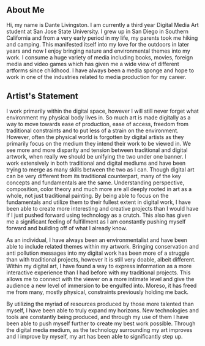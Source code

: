 ## About Me

Hi, my name is Dante Livingston. I am currently a third year Digital Media Art student at San Jose State University. I grew up in San Diego in Southern California and from a very early period in my life, my parents took me hiking and camping. This manifested itself into my love for the outdoors in later years and now I enjoy bringing nature and environmental themes into my work. I consume a huge variety of media including books, movies, foreign media and video games which has given me a wide view of different artforms since childhood. I have always been a media sponge and hope to work in one of the industries related to media production for my career.

## Artist's Statement

I work primarily within the digital space, however I will still never forget what environment my physical body lives in. So much art is made digitally as a way to move towards ease of production, ease of access, freedom from traditional constraints and to put less of a strain on the environment. However, often the physical world is forgotten by digital artists as they primarily focus on the medium they intend their work to be viewed in. We see more and more disparity and tension between traditional and digital artwork, when really we should be unifying the two under one banner. I work extensively in both traditional and digital mediums and have been trying to merge as many skills between the two as I can. Though digital art can be very different from its traditional counterpart, many of the key concepts and fundamentals are the same. Understanding perspective, composition, color theory and much more are all deeply rooted in art as a whole, not just traditional painting. By being able to focus on the fundamentals and utilize them to their fullest extent in digital work, I have been able to create more interesting and creative projects than I would have if I just pushed forward using technology as a crutch. This also has given me a significant feeling of fulfillment as I am constantly pushing myself forward and building off of what I already know.

As an individual, I have always been an environmentalist and have been able to include related themes within my artwork. Bringing conservation and anti pollution messages into my digital work has been more of a struggle than with traditional projects, however it is still very doable, albeit different. Within my digital art, I have found a way to express information as a more interactive experience than I had before with my traditional projects. This allows me to connect with the viewer on a more intimate level and give the audience a new level of immersion to be engulfed into. Moreso, it has freed me from many, mostly physical, constraints previously holding me back.

By utilizing the myriad of resources produced by those more talented than myself, I have been able to truly expand my horizons. New technologies and tools are constantly being produced, and through my use of them I have been able to push myself further to create my best work possible. Through the digital media medium, as the technology surrounding my art improves and I improve by myself, my art has been able to significantly step up.
